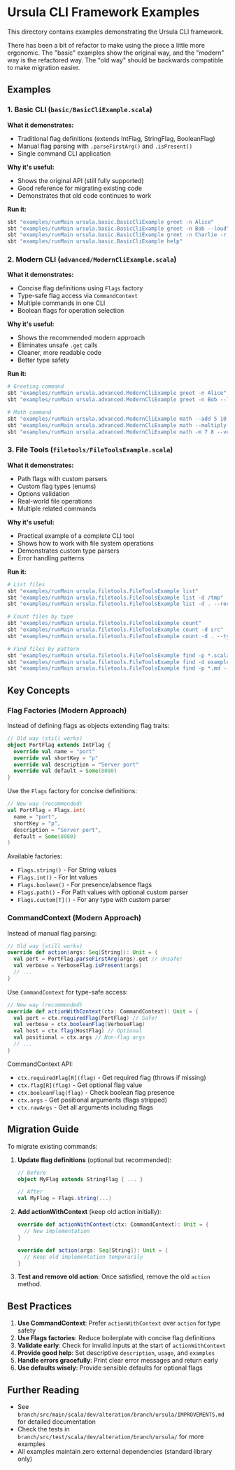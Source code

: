 # Ursula CLI Framework Examples

This directory contains examples demonstrating the Ursula CLI framework.

There has been a bit of refactor to make using the piece a little more ergonomic. The "basic" examples show the original
way, and the "modern" way is the refactored way. The "old way" should be backwards compatible to make migration easier.

## Examples

### 1. Basic CLI (`basic/BasicCliExample.scala`)

**What it demonstrates:**

- Traditional flag definitions (extends IntFlag, StringFlag, BooleanFlag)
- Manual flag parsing with `.parseFirstArg()` and `.isPresent()`
- Single command CLI application

**Why it's useful:**

- Shows the original API (still fully supported)
- Good reference for migrating existing code
- Demonstrates that old code continues to work

**Run it:**

```bash
sbt "examples/runMain ursula.basic.BasicCliExample greet -n Alice"
sbt "examples/runMain ursula.basic.BasicCliExample greet -n Bob --loud"
sbt "examples/runMain ursula.basic.BasicCliExample greet -n Charlie -r 3"
sbt "examples/runMain ursula.basic.BasicCliExample help"
```

### 2. Modern CLI (`advanced/ModernCliExample.scala`)

**What it demonstrates:**

- Concise flag definitions using `Flags` factory
- Type-safe flag access via `CommandContext`
- Multiple commands in one CLI
- Boolean flags for operation selection

**Why it's useful:**

- Shows the recommended modern approach
- Eliminates unsafe `.get` calls
- Cleaner, more readable code
- Better type safety

**Run it:**

```bash
# Greeting command
sbt "examples/runMain ursula.advanced.ModernCliExample greet -n Alice"
sbt "examples/runMain ursula.advanced.ModernCliExample greet -n Bob --loud -r 2"

# Math command
sbt "examples/runMain ursula.advanced.ModernCliExample math --add 5 10 15"
sbt "examples/runMain ursula.advanced.ModernCliExample math --multiply 2 3 4"
sbt "examples/runMain ursula.advanced.ModernCliExample math -m 7 8 --verbose"
```

### 3. File Tools (`filetools/FileToolsExample.scala`)

**What it demonstrates:**

- Path flags with custom parsers
- Custom flag types (enums)
- Options validation
- Real-world file operations
- Multiple related commands

**Why it's useful:**

- Practical example of a complete CLI tool
- Shows how to work with file system operations
- Demonstrates custom type parsers
- Error handling patterns

**Run it:**

```bash
# List files
sbt "examples/runMain ursula.filetools.FileToolsExample list"
sbt "examples/runMain ursula.filetools.FileToolsExample list -d /tmp"
sbt "examples/runMain ursula.filetools.FileToolsExample list -d . --recursive"

# Count files by type
sbt "examples/runMain ursula.filetools.FileToolsExample count"
sbt "examples/runMain ursula.filetools.FileToolsExample count -d src"
sbt "examples/runMain ursula.filetools.FileToolsExample count -d . --type scala"

# Find files by pattern
sbt "examples/runMain ursula.filetools.FileToolsExample find -p *.scala"
sbt "examples/runMain ursula.filetools.FileToolsExample find -d examples -p *Example*.scala"
sbt "examples/runMain ursula.filetools.FileToolsExample find -p *.md --verbose"
```

## Key Concepts

### Flag Factories (Modern Approach)

Instead of defining flags as objects extending flag traits:

```scala
// Old way (still works)
object PortFlag extends IntFlag {
  override val name = "port"
  override val shortKey = "p"
  override val description = "Server port"
  override val default = Some(8080)
}
```

Use the `Flags` factory for concise definitions:

```scala
// New way (recommended)
val PortFlag = Flags.int(
  name = "port",
  shortKey = "p",
  description = "Server port",
  default = Some(8080)
)
```

Available factories:

- `Flags.string()` - For String values
- `Flags.int()` - For Int values
- `Flags.boolean()` - For presence/absence flags
- `Flags.path()` - For Path values with optional custom parser
- `Flags.custom[T]()` - For any type with custom parser

### CommandContext (Modern Approach)

Instead of manual flag parsing:

```scala
// Old way (still works)
override def action(args: Seq[String]): Unit = {
  val port = PortFlag.parseFirstArg(args).get // Unsafe!
  val verbose = VerboseFlag.isPresent(args)
  // ...
}
```

Use `CommandContext` for type-safe access:

```scala
// New way (recommended)
override def actionWithContext(ctx: CommandContext): Unit = {
  val port = ctx.requiredFlag(PortFlag) // Safe!
  val verbose = ctx.booleanFlag(VerboseFlag)
  val host = ctx.flag(HostFlag) // Optional
  val positional = ctx.args // Non-flag args
  // ...
}
```

CommandContext API:

- `ctx.requiredFlag[R](flag)` - Get required flag (throws if missing)
- `ctx.flag[R](flag)` - Get optional flag value
- `ctx.booleanFlag(flag)` - Check boolean flag presence
- `ctx.args` - Get positional arguments (flags stripped)
- `ctx.rawArgs` - Get all arguments including flags

## Migration Guide

To migrate existing commands:

1. **Update flag definitions** (optional but recommended):
   ```scala
   // Before
   object MyFlag extends StringFlag { ... }

   // After
   val MyFlag = Flags.string(...)
   ```

2. **Add actionWithContext** (keep old action initially):
   ```scala
   override def actionWithContext(ctx: CommandContext): Unit = {
     // New implementation
   }

   override def action(args: Seq[String]): Unit = {
     // Keep old implementation temporarily
   }
   ```

3. **Test and remove old action**:
   Once satisfied, remove the old `action` method.

## Best Practices

1. **Use CommandContext**: Prefer `actionWithContext` over `action` for type safety
2. **Use Flags factories**: Reduce boilerplate with concise flag definitions
3. **Validate early**: Check for invalid inputs at the start of `actionWithContext`
4. **Provide good help**: Set descriptive `description`, `usage`, and `examples`
5. **Handle errors gracefully**: Print clear error messages and return early
6. **Use defaults wisely**: Provide sensible defaults for optional flags

## Further Reading

- See `branch/src/main/scala/dev/alteration/branch/ursula/IMPROVEMENTS.md` for detailed documentation
- Check the tests in `branch/src/test/scala/dev/alteration/branch/ursula/` for more examples
- All examples maintain zero external dependencies (standard library only)
